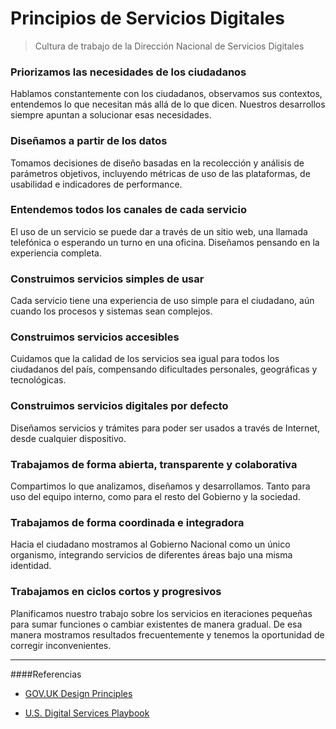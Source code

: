 # Principios de Servicios Digitales

> Cultura de trabajo de la Dirección Nacional de Servicios Digitales
 
### Priorizamos las necesidades de los ciudadanos
Hablamos constantemente con los ciudadanos, observamos sus contextos, entendemos lo que necesitan más allá de lo que dicen. Nuestros desarrollos siempre apuntan a solucionar esas necesidades.

### Diseñamos a partir de los datos
Tomamos decisiones de diseño basadas en la recolección y análisis de parámetros objetivos, incluyendo métricas de uso de las plataformas, de usabilidad e indicadores de performance.

### Entendemos todos los canales de cada servicio
El uso de un servicio se puede dar a través de un sitio web, una llamada telefónica o esperando un turno en una oficina. Diseñamos pensando en la experiencia completa.

### Construimos servicios simples de usar
Cada servicio tiene una experiencia de uso simple para el ciudadano, aún cuando los procesos y sistemas sean complejos.

### Construimos servicios accesibles
Cuidamos que la calidad de los servicios sea igual para todos los ciudadanos del país, compensando dificultades personales, geográficas y tecnológicas.

### Construimos servicios digitales por defecto
Diseñamos servicios y trámites para poder ser usados a través de Internet, desde cualquier dispositivo.

### Trabajamos de forma abierta, transparente y colaborativa
Compartimos lo que analizamos, diseñamos y desarrollamos. Tanto para uso del equipo interno, como para el resto del Gobierno y la sociedad.

### Trabajamos de forma coordinada e integradora
Hacia el ciudadano mostramos al Gobierno Nacional como un único organismo, integrando servicios de diferentes áreas bajo una misma identidad.

### Trabajamos en ciclos cortos y progresivos
Planificamos nuestro trabajo sobre los servicios en iteraciones pequeñas para sumar funciones o cambiar existentes de manera gradual. De esa manera mostramos resultados frecuentemente y tenemos la oportunidad de corregir inconvenientes.

***

####Referencias

* [GOV.UK Design Principles](https://www.gov.uk/design-principles)

* [U.S. Digital Services Playbook](https://playbook.cio.gov/)
